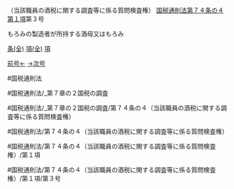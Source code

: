 （当該職員の酒税に関する調査等に係る質問検査権）
[国税通則法第７４条の４第１項](国税通則法＿＿＿＿＿第７４条の４第１項)第３号

もろみの製造者が所持する酒母又はもろみ

[条(全)](国税通則法＿＿＿＿＿第７４条の４_.md)    [項(全)](国税通則法＿＿＿＿＿第７４条の４第１項_.md)    [項](国税通則法＿＿＿＿＿第７４条の４第１項.md)

[前号←](国税通則法＿＿＿＿＿第７４条の４第１項第２号.md)    [→次号](国税通則法＿＿＿＿＿第７４条の４第１項第４号.md)

#国税通則法

#国税通則法/_第７章の２国税の調査

#国税通則法/_第７章の２国税の調査/第７４条の４（当該職員の酒税に関する調査等に係る質問検査権）

#国税通則法/第７４条の４（当該職員の酒税に関する調査等に係る質問検査権）

#国税通則法/第７４条の４（当該職員の酒税に関する調査等に係る質問検査権）/第１項

#国税通則法/第７４条の４（当該職員の酒税に関する調査等に係る質問検査権）/第１項/第３号

